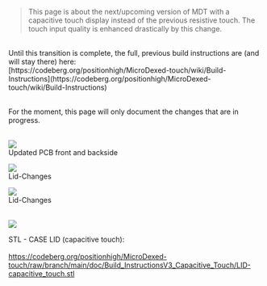 >This page is about the next/upcoming version of MDT with a capacitive touch display instead of the previous resistive touch. The touch input quality is enhanced drastically by this change.
    
<p> 
<br>
  Until this transition is complete, the full, previous build instructions are (and will stay there) here:
<br>
[https://codeberg.org/positionhigh/MicroDexed-touch/wiki/Build-Instructions](https://codeberg.org/positionhigh/MicroDexed-touch/wiki/Build-Instructions)

<p> 
<br>
For the moment, this page will only document the changes that are in progress.
<p> 
<br>

<img src="https://codeberg.org/positionhigh/MicroDexed-touch/raw/branch/main/doc/Build_InstructionsV3_Capacitive_Touch/MD_Capacitive_Touch_pcb_overview.png" >
<br>
Updated PCB front and backside
<p>

<img src="https://codeberg.org/positionhigh/MicroDexed-touch/raw/branch/main/doc/Build_InstructionsV3_Capacitive_Touch/lid_nudge.png" >
<br>
Lid-Changes
<p>

<img src="https://codeberg.org/positionhigh/MicroDexed-touch/raw/branch/main/doc/Build_InstructionsV3_Capacitive_Touch/screw_offset.png" >
<br>
Lid-Changes
<p>


<p><br>
<img src="https://codeberg.org/positionhigh/MicroDexed-touch/raw/branch/main/doc/Build_InstructionsV3_Capacitive_Touch/LID-capacitive_touch.png" >
<br>

STL - CASE LID (capacitive touch): 
<br>   
https://codeberg.org/positionhigh/MicroDexed-touch/raw/branch/main/doc/Build_InstructionsV3_Capacitive_Touch/LID-capacitive_touch.stl   
<p><br> 
